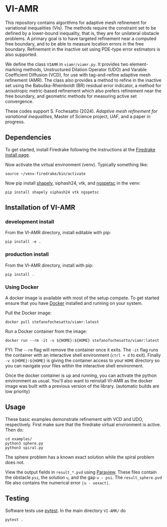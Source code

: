# VI-AMR

This repository contains algorithms for adaptive mesh refinement for variational inequalities (VIs).  The methods require the constraint set to be defined by a lower-bound inequality, that is, they are for unilateral obstacle problems.  A primary goal is to have targeted refinement near a computed free boundary, and to be able to measure location errors in the free boundary.  Refinement in the inactive set using PDE-type error estimators is also supported.

We define the class `VIAMR` in `viamr/viamr.py`.  It provides two element-marking methods, Unstructured Dilation Operator (UDO) and Varable Coefficient Diffusion (VCD), for use with tag-and-refine adaptive mesh refinement (AMR).  The class also provides a method to refine in the inactive set using the Babuška-Rheinboldt (BR) residual error indicator, a method for anisotropic metric-based refinement which also prefers refinement near the free boundary, and geometric methods for measuring active set convergence.

These codes support S. Fochesatto (2024). _Adaptive mesh refinement for variational inequalities_, Master of Science project, UAF, and a paper in progress.

## Dependencies

To get started, install Firedrake following the instructions at the [Firedrake install page](https://www.firedrakeproject.org/install.html#).

Now activate the virtual environment (venv). Typically something like:

```
source ~/venv-firedrake/bin/activate
```

Now pip install [shapely](https://pypi.org/project/shapely/), siphash24, vtk, and [ngspetsc](https://github.com/NGSolve/ngsPETSc) in the venv:

```
pip install shapely siphash24 vtk ngspetsc
```

## Installation of VI-AMR

### development install

From the VI-AMR directory, install editable with pip:

```
pip install -e .
```

### production install

From the VI-AMR directory, install with pip:

```
pip install .
```

### Using Docker

A docker image is available with most of the setup compete. To get started ensure that you have [Docker](https://docs.docker.com/engine/install/) installed and running on your system.

Pull the Docker image:

```
docker pull stefanofochesatto/viamr:latest
```

Run a Docker container from the image:

```
docker run --rm -it -v ${HOME}:${HOME} stefanofochesatto/viamr:latest
```

FYI: The `--rm` flag will remove the container once it exits. The `-it` flag runs the container with an interactive shell environment (`ctrl + d` to exit). Finally `-v ${HOME}:${HOME}` is giving the container access to your `HOME` directory so you can navigate your files within the interactive shell environment.

Once the docker container is up and running, you can activate the python environment as usual. You'll also want to reinstall VI-AMR as the docker image was built with a previous version of the library. (automatic builds are low priority)

## Usage

These basic examples demonstrate refinement with VCD and UDO, respectively.  First make sure that the firedrake virtual environment is active.  Then do:

```
cd examples/
python3 sphere.py
python3 spiral.py
```

The sphere problem has a known exact solution while the spiral problem does not.

View the output fields in `result_*.pvd` using [Paraview](https://www.paraview.org/).  These files contain the obstacle `psi`, the solution `u`, and the gap `u - psi`. The `result_sphere.pvd` file also contains the numerical error `|u - uexact|`.

## Testing

Software tests use [pytest](https://docs.pytest.org/en/stable/index.html). In the main directory `VI-AMR/` do

```
pytest .
```

